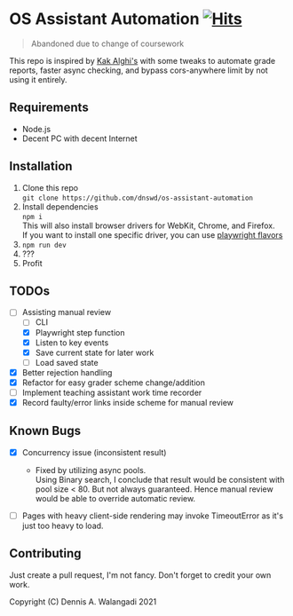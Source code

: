 # OS Assistant Automation [![Hits](https://hits.seeyoufarm.com/api/count/incr/badge.svg?url=https%3A%2F%2Fgithub.com%2Fdnswd%2Fos-assistant-automation&count_bg=%2379C83D&title_bg=%23555555&icon=&icon_color=%23E7E7E7&title=%F0%9F%91%80&edge_flat=false)](https://hits.seeyoufarm.com)

> Abandoned due to change of coursework 

This repo is inspired by [Kak Alghi's](https://github.com/darklordace/os-assistant-automation)
with some tweaks to automate grade reports, faster async checking, and bypass cors-anywhere limit by 
not using it entirely.

## Requirements
- Node.js
- Decent PC with decent Internet

## Installation
1. Clone this repo  
   `git clone https://github.com/dnswd/os-assistant-automation`
2. Install dependencies  
   `npm i`  
    This will also install browser drivers for WebKit, Chrome, and Firefox.  
    If you want to install one specific driver, you can use [playwright flavors](https://github.com/microsoft/playwright/issues/812#issuecomment-581501050)
3. `npm run dev`
4. ???
5. Profit

## TODOs
- [ ] Assisting manual review
  - [ ] CLI
  - [X] Playwright step function
  - [X] Listen to key events
  - [X] Save current state for later work
  - [ ] Load saved state
- [X] Better rejection handling
- [X] Refactor for easy grader scheme change/addition
- [ ] Implement teaching assistant work time recorder
- [X] Record faulty/error links inside scheme for manual review

## Known Bugs
- [X] Concurrency issue (inconsistent result)
  - Fixed by utilizing async pools.  
    Using Binary search, I conclude that result would be consistent with pool size < 80.
    But not always guaranteed. Hence manual review would be able to override automatic review.

- [ ] Pages with heavy client-side rendering may invoke TimeoutError as it's just too heavy to load.

## Contributing
Just create a pull request, I'm not fancy. Don't forget to credit your own work.

Copyright (C) Dennis A. Walangadi 2021

